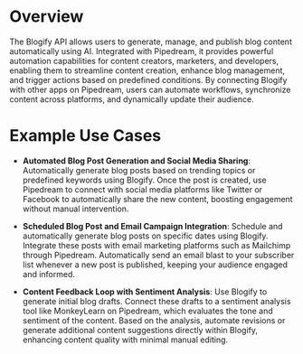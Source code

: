 # Overview

The Blogify API allows users to generate, manage, and publish blog content automatically using AI. Integrated with Pipedream, it provides powerful automation capabilities for content creators, marketers, and developers, enabling them to streamline content creation, enhance blog management, and trigger actions based on predefined conditions. By connecting Blogify with other apps on Pipedream, users can automate workflows, synchronize content across platforms, and dynamically update their audience.

# Example Use Cases

- **Automated Blog Post Generation and Social Media Sharing**: Automatically generate blog posts based on trending topics or predefined keywords using Blogify. Once the post is created, use Pipedream to connect with social media platforms like Twitter or Facebook to automatically share the new content, boosting engagement without manual intervention.

- **Scheduled Blog Post and Email Campaign Integration**: Schedule and automatically generate blog posts on specific dates using Blogify. Integrate these posts with email marketing platforms such as Mailchimp through Pipedream. Automatically send an email blast to your subscriber list whenever a new post is published, keeping your audience engaged and informed.

- **Content Feedback Loop with Sentiment Analysis**: Use Blogify to generate initial blog drafts. Connect these drafts to a sentiment analysis tool like MonkeyLearn on Pipedream, which evaluates the tone and sentiment of the content. Based on the analysis, automate revisions or generate additional content suggestions directly within Blogify, enhancing content quality with minimal manual editing.
